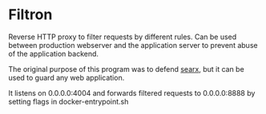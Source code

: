 # Filtron

Reverse HTTP proxy to filter requests by different rules.
Can be used between production webserver and the application server to prevent abuse of the application backend.

The original purpose of this program was to defend [searx](https://asciimoo.github.com/searx/), but it can be used to guard any web application.

It listens on 0.0.0.0:4004 and forwards filtered requests to 0.0.0.0:8888 by setting flags in docker-entrypoint.sh
